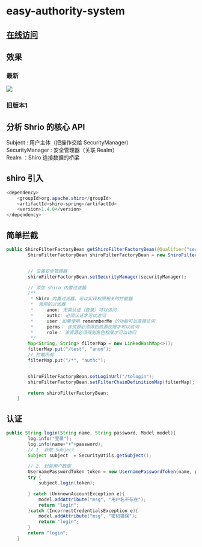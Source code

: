 # easy-authority-system

## [在线访问](http://47.105.202.146:8081/)

## 效果

### 最新

![](http://javahouse.xyz/QQ截图20200429003509.png)

### 旧版本1
## 分析 Shrio 的核心 API

Subject : 用户主体（把操作交给 SecurityManager）  
SecurityManager : 安全管理器（关联 Realm）  
Realm ：Shiro 连接数据的桥梁  

## shiro 引入

```java
<dependency>
    <groupId>org.apache.shiro</groupId>
    <artifactId>shiro-spring</artifactId>
    <version>1.4.0</version>
</dependency>
```


## 简单拦截

```java
public ShiroFilterFactoryBean getShiroFilterFactoryBean(@Qualifier("securityManager") DefaultWebSecurityManager securityManager){
        ShiroFilterFactoryBean shiroFilterFactoryBean = new ShiroFilterFactoryBean();


        // 设置安全管理器
        shiroFilterFactoryBean.setSecurityManager(securityManager);

        // 添加 shiro 内置过滤器
        /**
         * Shiro 内置过滤器，可以实现权限相关的拦截器
         *  常用的过滤器
         *     anon: 无需认证（登录）可以访问
         *     authc: 必须认证才可以访问
         *     user：如果使用 remenmberMe 的功能可以直接访问
         *     perms： 该资源必须得到资源权限才可以访问
         *     role： 该资源必须得到角色权限才可以访问
         */
        Map<String, String> filterMap = new LinkedHashMap<>();
        filterMap.put("/test", "anon");
        // 拦截所有
        filterMap.put("/*", "authc");


        shiroFilterFactoryBean.setLoginUrl("/tologin");
        shiroFilterFactoryBean.setFilterChainDefinitionMap(filterMap);

        return shiroFilterFactoryBean;
    }
```

## 认证

```java
public String login(String name, String password, Model model){
        log.info("登录");
        log.info(name+"+"+password);
        // 1. 获取 Subject
        Subject subject  = SecurityUtils.getSubject();

        // 2. 封装用户数据
        UsernamePasswordToken token = new UsernamePasswordToken(name, password);
        try {
            subject.login(token);

        } catch (UnknownAccountException e){
            model.addAttribute("msg", "用户名不存在");
            return "login";
        }catch (IncorrectCredentialsException e){
            model.addAttribute("msg", "密码错误");
            return "login";
        }
        return "login";
    }
```